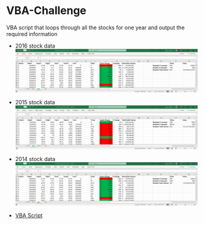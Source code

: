 # VBA-Challenge
VBA script that loops through all the stocks for one year and output the required information
* 2016 stock data
![Results Screenshots 2016](https://github.com/ykrasnikov/VBA-Challenge/blob/main/images/Screenshot2014analyzed.png)
* 2015 stock data
![Results Screenshots 2015](https://github.com/ykrasnikov/VBA-Challenge/blob/main/images/Screenshot2015analyzed.Png)
* 2014 stock data
![Results Screenshots 2014](https://github.com/ykrasnikov/VBA-Challenge/blob/main/images/Screenshot2014analyzed.Png)

* [VBA Script ](/tickers_analsyis.bas) 